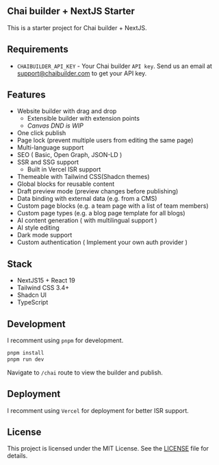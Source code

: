 ## Chai builder + NextJS Starter

This is a starter project for Chai builder + NextJS.

## Requirements

- `CHAIBUILDER_API_KEY` - Your Chai builder `API key`. Send us an email at [support@chaibuilder.com](mailto:support@chaibuilder.com) to get your API key.

## Features

- Website builder with drag and drop
  - Extensible builder with extension points
  - <i>Canvas DND is WIP</i>
- One click publish
- Page lock (prevent multiple users from editing the same page)
- Multi-language support
- SEO ( Basic, Open Graph, JSON-LD )
- SSR and SSG support
  - Built in Vercel ISR support
- Themeable with Tailwind CSS(Shadcn themes)
- Global blocks for reusable content
- Draft preview mode (preview changes before publishing)
- Data binding with external data (e.g. from a CMS)
- Custom page blocks (e.g. a team page with a list of team members)
- Custom page types (e.g. a blog page template for all blogs)
- AI content generation ( with multilingual support )
- AI style editing
- Dark mode support
- Custom authentication ( Implement your own auth provider )

## Stack

- NextJS15 + React 19
- Tailwind CSS 3.4+
- Shadcn UI
- TypeScript

## Development

I recomment using `pnpm` for development.

```bash
pnpm install
pnpm run dev
```
Navigate to `/chai` route to view the builder and publish.



## Deployment
I recomment using `Vercel` for deployment for better ISR support.


## License

This project is licensed under the MIT License. See the [LICENSE](LICENSE) file for details.
